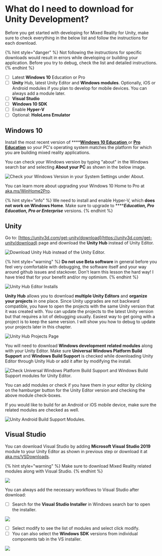 # What do I need to download for Unity Development?

Before you get started with developing for Mixed Reality for Unity, make sure to check everything in the below list and follow the instructions for each download.

{% hint style="danger" %}
 Not following the instructions for specific downloads would result in errors while developing or building your application. Before you try to debug, check the list and detailed instructions.
{% endhint %}

* [ ] Latest **Windows 10** Education or Pro
* [ ] **Unity** Hub, latest Unity Editor and **Windows modules**. Optionally, iOS or Android modules if you plan to develop for mobile devices. You can always add a module later.
* [ ] **Visual Studio**
* [ ] **Windows 10 SDK**
* [ ] Enable **Hyper-V**
* [ ] Optional: **HoloLens Emulator**

## Windows 10

Install the most recent version of ****[**Windows 10 Education** ](https://aka.ms/Win10ProEducation)or [**Pro Education**](https://aka.ms/VisualStudioWindows) so your PC's operating system matches the platform for which you are building mixed reality applications.

You can check your Windows version by typing "about" in the Windows search bar and selecting **About your PC** as shown in the below image.

![Check your Windows Version in your System Settings under About.](../../../.gitbook/assets/windowsversion.png)

 You can learn more about upgrading your Windows 10 Home to Pro at [aka.ms/WinHome2Pro](https://aka.ms/WinHome2Pro).

{% hint style="info" %}
 We need to install and enable Hyper-V, which **does not work on Windows Home**. Make sure to upgrade to ****_**Education, Pro Education, Pro or Enterprise**_ versions.
{% endhint %}

## Unity

Go to: [https://unity3d.com/get-unity/download](https://unity3d.com/get-unity/download) page and download the **Unity Hub** instead of Unity Editor. 

![Download Unity Hub instead of the Unity Editor.](../../../.gitbook/assets/unityhub.png)

{% hint style="warning" %}
**Do not use Beta software** in general before you feel very comfortable with debugging, the software itself and your way around github issues and stackover. Don't learn this lesson the hard way! I have tried that for your benefit and/or my optimism.
{% endhint %}

![Unity Hub Editor Installs](../../../.gitbook/assets/unityhubinstalls.png)

**Unity Hub** allows you to download **multiple Unity Editors** and **organize your projects** in one place. Since Unity upgrades are not backward compatible, you have to open the projects with the same Unity version that it was created with. You can update the projects to the latest Unity version but that requires a lot of debugging usually. Easiest way to get going with a project is to keep the same version. I will show you how to debug to update your projects later in this chapter.

![Unity Hub Projects Page](../../../.gitbook/assets/unityhubprojects.png)

You will need to download **Windows development related modules** along with your Unity Editor. Make sure **Universal Windows Platform Build Support** and **Windows Build Support** is checked while downloading Unity Editor through Unity Hub or add it after by modifying the install.

![Check Universal Windows Platform Build Support and Windows Build Support modules for Unity Editor.](../../../.gitbook/assets/unityuwpmodule.png)

You can add modules or check if you have them in your editor by clicking on the hamburger button for the Unity Editor version and checking the above module check-boxes.

If you would like to build for an Android or iOS mobile device, make sure the related modules are checked as well.

![Unity Android Build Support Modules.](../../../.gitbook/assets/unityandroidmodule.png)



## Visual Studio

You can download Visual Studio by adding **Microsoft Visual Studio 2019** module to your Unity Editor as shown in previous step or download it at [aka.ms/VSDownloads](https://aka.ms/VSDownloads). 

{% hint style="warning" %}
Make sure to download Mixed Reality related modules along with Visual Studio. 
{% endhint %}

![](../../../.gitbook/assets/vsworkloads.png)

You can always add the necessary workflows to Visual Studio after download:

* [ ] Search for the **Visual Studio Installer** in Windows search bar to open the installer. 

![](../../../.gitbook/assets/screenshot-26.png)

* [ ] Select modify to see the list of modules and select click modify.
* [ ] You can also select the **Windows SDK** versions from individual components tab in the VS installer.

![](../../../.gitbook/assets/windowssdkvs.png)

